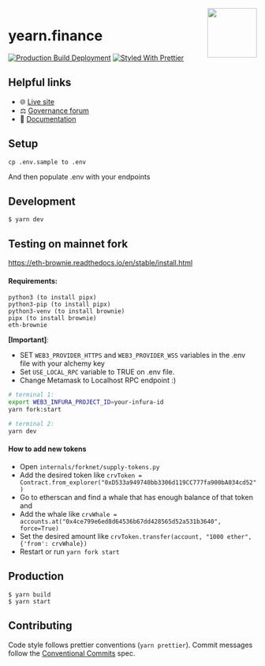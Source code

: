 <span>
    <img align="right" src="app/images/icon-512x512.png" height="100" />
</span>

# yearn.finance

[![Production Build Deployment](https://github.com/iearn-finance/yearn-finance/workflows/Production%20Build%20Deployment/badge.svg)](https://github.com/iearn-finance/yearn-finance/actions?query=workflow%3A%22Production+Build+Deployment%22)
[![Styled With Prettier](https://img.shields.io/badge/code_style-prettier-ff69b4.svg)](https://prettier.io/)

## Helpful links

- 🌐 [Live site](https://yearn.finance)
- ⚖️ [Governance forum](https://gov.yearn.finance)
- 📑 [Documentation](https://docs.yearn.finance)

## Setup

```
cp .env.sample to .env
```

And then populate .env with your endpoints

## Development

```
$ yarn dev
```

## Testing on mainnet fork

https://eth-brownie.readthedocs.io/en/stable/install.html

#### Requirements:

```
python3 (to install pipx)
python3-pip (to install pipx)
python3-venv (to install brownie)
pipx (to install brownie)
eth-brownie
```

**[Important]**:

- SET `WEB3_PROVIDER_HTTPS` and `WEB3_PROVIDER_WSS` variables in the .env file with your alchemy key
- Set `USE_LOCAL_RPC` variable to TRUE on .env file.
- Change Metamask to Localhost RPC endpoint :)

```sh
# terminal 1:
export WEB3_INFURA_PROJECT_ID=your-infura-id
yarn fork:start

# terminal 2:
yarn dev
```

#### How to add new tokens

- Open `internals/forknet/supply-tokens.py`
- Add the desired token like `crvToken = Contract.from_explorer("0xD533a949740bb3306d119CC777fa900bA034cd52")`
- Go to etherscan and find a whale that has enough balance of that token and
- Add the whale like `crvWhale = accounts.at("0x4ce799e6ed8d64536b67dd428565d52a531b3640", force=True)`
- Set the desired amount like `crvToken.transfer(account, "1000 ether", {'from': crvWhale})`
- Restart or run `yarn fork start`

## Production

```
$ yarn build
$ yarn start
```

## Contributing

Code style follows prettier conventions (`yarn prettier`). Commit messages follow the [Conventional Commits](https://www.conventionalcommits.org/en/v1.0.0/) spec.

